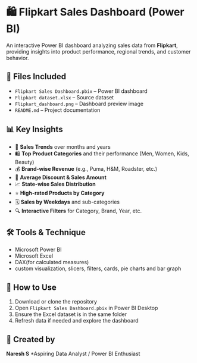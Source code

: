 # 🛍️ Flipkart Sales Dashboard (Power BI)

An interactive Power BI dashboard analyzing sales data from **Flipkart**, providing insights into product performance, regional trends, and customer behavior.

## 📁 Files Included

* `Flipkart Sales Dashboard.pbix` – Power BI dashboard
* `Flipkart dataset.xlsx` – Source dataset
* `Flipkart_dashboard.png` – Dashboard preview image
* `README.md` – Project documentation

## 📊 Key Insights

- 📅 **Sales Trends** over months and years
- 🛍️ **Top Product Categories** and their performance (Men, Women, Kids, Beauty)
- 💰 **Brand-wise Revenue** (e.g., Puma, H&M, Roadster, etc.)
- 🧾 **Average Discount & Sales Amount**
- 📈 **State-wise Sales Distribution**
- ⭐ **High-rated Products by Category**
- 🗓️ **Sales by Weekdays** and sub-categories
- 🔍 **Interactive Filters** for Category, Brand, Year, etc.
  
## 🛠️ Tools & Technique

* Microsoft Power BI
* Microsoft Excel
* DAX(for calculated measures)
* custom visualization, slicers, filters, cards, pie charts and bar graph

## 🚀 How to Use

1. Download or clone the repository
2. Open `Flipkart Sales Dashboard.pbix` in Power BI Desktop
3. Ensure the Excel dataset is in the same folder
4. Refresh data if needed and explore the dashboard

## 📜 Created by 

**Naresh S**
*Aspiring Data Analyst / Power BI Enthusiast
